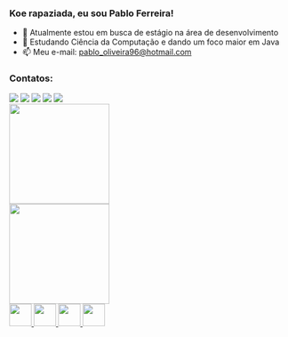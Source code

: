### Koe rapaziada, eu sou Pablo Ferreira!

- 🔭 Atualmente estou em busca de estágio na área de desenvolvimento
- 🌱 Estudando Ciência da Computação e dando um foco maior em Java
- 📫 Meu e-mail: pablo_oliveira96@hotmail.com
### Contatos:

<div>
<a href="https://www.youtube.com/channel/UCeC9IuwjCl-w3dbLYF2NAMw" target="_blank"><img src="https://img.shields.io/badge/YouTube-FF0000?style=for-the-badge&logo=youtube&logoColor=white" target="_blank"></a>
<a href="https://www.instagram.com/ferreiraopablo/" target="_blank"><img src="https://img.shields.io/badge/-Instagram-%23E4405F?style=for-the-badge&logo=instagram&logoColor=white" target="_blank"></a>
<a href="https://www.twitch.tv/gattoruto" target="_blank"><img src="https://img.shields.io/badge/Twitch-9146FF?style=for-the-badge&logo=twitch&logoColor=white" target="_blank"></a>
<a href="https://www.linkedin.com/in/pablo-o-ferreira/" target="_blank"><img src="https://img.shields.io/badge/-LinkedIn-%230077B5?style=for-the-badge&logo=linkedin&logoColor=white" target="_blank"></a>   
<a href="https://steamcommunity.com/profiles/76561198136306921/" target="_blank"><img src="https://img.shields.io/badge/Steam-000000?style=for-the-badge&logo=steam&logoColor=white" target="_blank"></a>
</div>

<div>
<a href="https://github.com/pablooferreira">
  <img height="180em" src="https://github-readme-stats.vercel.app/api/top-langs/?username=pablooferreira&layout=compact&langs_count=7&theme=dracula"/> 
</div>
<div>
  <img height="180em" src="https://github-readme-stats.vercel.app/api?username=pablooferreira&show_icons=true&theme=dracula&include_all_commits=true&count_private=true"/>
</div>

<div>
  
  <img src="https://cdn.jsdelivr.net/gh/devicons/devicon/icons/java/java-original-wordmark.svg" width="40" height="40" />
  <img src="https://cdn.jsdelivr.net/gh/devicons/devicon/icons/python/python-original.svg" width="40" height="40" />
  <img src="https://cdn.jsdelivr.net/gh/devicons/devicon/icons/premierepro/premierepro-original.svg" width="40" height="40" />
  <img src="https://cdn.jsdelivr.net/gh/devicons/devicon/icons/photoshop/photoshop-line.svg" width="40" height="40" />


  
</div>
